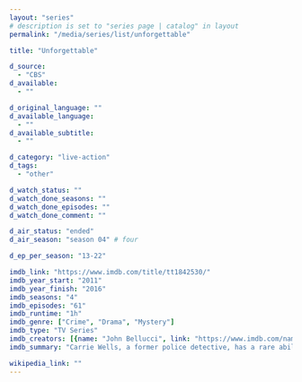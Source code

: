 ```yaml
---
layout: "series"
# description is set to "series page | catalog" in layout
permalink: "/media/series/list/unforgettable"

title: "Unforgettable"

d_source:
  - "CBS"
d_available:
  - ""

d_original_language: ""
d_available_language:
  - ""
d_available_subtitle:
  - ""

d_category: "live-action"
d_tags:
  - "other"

d_watch_status: ""
d_watch_done_seasons: ""
d_watch_done_episodes: ""
d_watch_done_comment: ""

d_air_status: "ended"
d_air_season: "season 04" # four

d_ep_per_season: "13-22"

imdb_link: "https://www.imdb.com/title/tt1842530/"
imdb_year_start: "2011"
imdb_year_finish: "2016"
imdb_seasons: "4"
imdb_episodes: "61"
imdb_runtime: "1h"
imdb_genre: ["Crime", "Drama", "Mystery"]
imdb_type: "TV Series"
imdb_creators: [{name: "John Bellucci", link: "https://www.imdb.com/name/nm0069257/"}, {name: "Ed Redlich", link: "https://www.imdb.com/name/nm0714959/"}]
imdb_summary: "Carrie Wells, a former police detective, has a rare ability to remember virtually everything she experiences including detailed visual recall. She returns to police work and uses her ability to solve crimes."

wikipedia_link: ""
---
```

